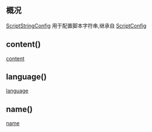 ## 概况

[ScriptStringConfig](/API/Script/ScriptStringConfig/README.md)
用于配置脚本字符串,继承自 [ScriptConfig](/API/Script/ScriptConfig/README.md)

## content()

[content](content.md ":include")

## language()

[language](language.md ":include")

## name()

[name](name.md ":include")